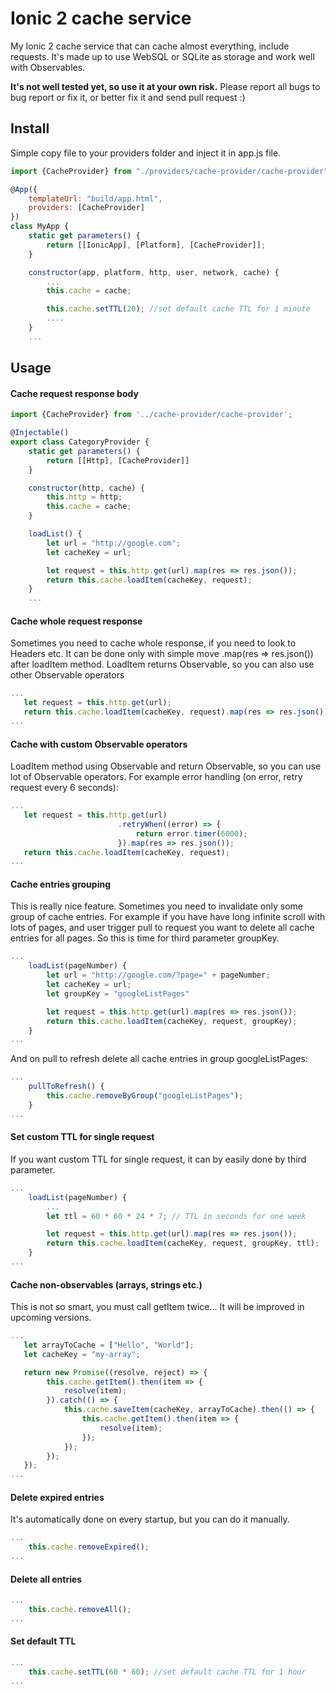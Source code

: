 # Ionic 2 cache service

My Ionic 2 cache service that can cache almost everything, include requests. It's made up to use WebSQL or SQLite 
as storage and work well with Observables.

**It's not well tested yet, so use it at your own risk.** Please report all bugs to bug report or fix it, or 
better fix it and send pull request :)

## Install

Simple copy file to your providers folder and inject it in app.js file.

```js
import {CacheProvider} from "./providers/cache-provider/cache-provider";

@App({
    templateUrl: "build/app.html",
    providers: [CacheProvider]
})
class MyApp {
    static get parameters() {
        return [[IonicApp], [Platform], [CacheProvider]];
    }

    constructor(app, platform, http, user, network, cache) {
        ...
        this.cache = cache;

        this.cache.setTTL(20); //set default cache TTL for 1 minute
        ....
    }
    ...
```

## Usage

#### Cache request response body

```js
import {CacheProvider} from '../cache-provider/cache-provider';

@Injectable()
export class CategoryProvider {
    static get parameters() {
        return [[Http], [CacheProvider]]
    }

    constructor(http, cache) {
        this.http = http;
        this.cache = cache;
    }

    loadList() {
        let url = "http://google.com";
        let cacheKey = url;

        let request = this.http.get(url).map(res => res.json());
        return this.cache.loadItem(cacheKey, request);
    }
    ...
```

#### Cache whole request response

Sometimes you need to cache whole response, if you need to look to Headers etc. It can be done only with simple 
move .map(res => res.json()) after loadItem method. LoadItem returns Observable, so you can also use other 
Observable operators

```js
...
   let request = this.http.get(url);
   return this.cache.loadItem(cacheKey, request).map(res => res.json());
...
```

#### Cache with custom Observable operators

LoadItem method using Observable and return Observable, so you can use lot of Observable operators. 
For example error handling (on error, retry request every 6 seconds):

```js
...
   let request = this.http.get(url)
                        .retryWhen((error) => {
                            return error.timer(6000);
                        }).map(res => res.json());
   return this.cache.loadItem(cacheKey, request);
...
```

#### Cache entries grouping

This is really nice feature. Sometimes you need to invalidate only some group of cache entries.
For example if you have have long infinite scroll with lots of pages, and user trigger pull to request you want to delete
all cache entries for all pages. So this is time for third parameter groupKey.

```js
...
    loadList(pageNumber) {
        let url = "http://google.com/?page=" + pageNumber;
        let cacheKey = url;
        let groupKey = "googleListPages"

        let request = this.http.get(url).map(res => res.json());
        return this.cache.loadItem(cacheKey, request, groupKey);
    }
...
```

And on pull to refresh delete all cache entries in group googleListPages:

```js
...
    pullToRefresh() {
        this.cache.removeByGroup("googleListPages");
    }
...
```

#### Set custom TTL for single request

If you want custom TTL for single request, it can by easily done by third parameter.

```js
...
    loadList(pageNumber) {
        ...
        let ttl = 60 * 60 * 24 * 7; // TTL in seconds for one week

        let request = this.http.get(url).map(res => res.json());
        return this.cache.loadItem(cacheKey, request, groupKey, ttl);
    }
...
```

#### Cache non-observables (arrays, strings etc.)

This is not so smart, you must call getItem twice... It will be improved in upcoming versions.

```js
...
   let arrayToCache = ["Hello", "World"];
   let cacheKey = "my-array";

   return new Promise((resolve, reject) => {
        this.cache.getItem().then(item => {
            resolve(item);
        }).catch(() => {
            this.cache.saveItem(cacheKey, arrayToCache).then(() => {
                this.cache.getItem().then(item => {
                    resolve(item);
                });
            });
        });
   });
...
```

#### Delete expired entries

It's automatically done on every startup, but you can do it manually.

```js
...
    this.cache.removeExpired();
...
```

#### Delete all entries

```js
...
    this.cache.removeAll();
...
```

#### Set default TTL

```js
...
    this.cache.setTTL(60 * 60); //set default cache TTL for 1 hour
...
```